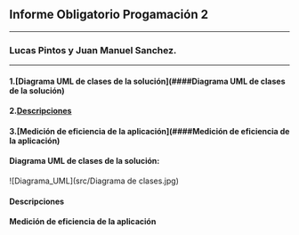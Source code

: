 
## Informe Obligatorio Progamación 2

------------

### Lucas Pintos y Juan Manuel Sanchez.

------------

#### 1.[Diagrama UML de clases de la solución](####Diagrama UML de clases de la solución)
#### 2.[Descripciones](####Descripciones)
#### 3.[Medición de eficiencia de la aplicación](####Medición de eficiencia de la aplicación)


#### Diagrama UML de clases de la solución:
![Diagrama_UML](src/Diagrama de clases.jpg)


#### Descripciones
####  Medición de eficiencia de la aplicación